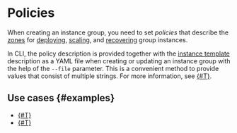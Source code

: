 # Policies

When creating an instance group, you need to set _policies_ that describe the [zones](allocation-policy.md) for [deploying](deploy-policy.md), [scaling](scale-policy.md), and [recovering](healing-policy.md) group instances.

In CLI, the policy description is provided together with the [instance template](../instance-template.md) description as a YAML file when creating or updating an instance group with the help of the `--file` parameter. This is a convenient method to provide values that consist of multiple strings. For more information, see [{#T}](../../../operations/instance-groups/create-fixed-group.md).

## Use cases {#examples}

* [{#T}](../../../tutorials/vm-autoscale/index.md)
* [{#T}](../../../tutorials/autoscale-monitoring.md)
